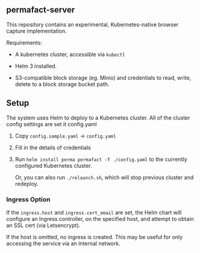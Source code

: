 ## permafact-server

This repository contains an experimental, Kubernetes-native browser capture implementation.

Requirements:
- A kubernetes cluster, accessible via `kubectl`

- Helm 3 installed.

- S3-compatible block storage (eg. Minio) and credentials to read, write, delete to a block storage bucket path.


## Setup

The system uses Helm to deploy to a Kubernetes cluster. All of the cluster config settings are set it config.yaml

1. Copy `config.sample.yaml` -> `config.yaml`

2. Fill in the details of credentials

3. Run `helm install perma permafact -f ./config.yaml` to the currently configured Kubernetes cluster.

   Or, you can also run `./relaunch.sh`, which will stop previous cluster and redeploy.

### Ingress Option

If the `ingress.host` and `ingress.cert_email` are set, the Helm chart will configure an Ingress controller,
on the specified host, and attempt to obtain an SSL cert (via Letsencrypt).

If the host is omitted, no ingress is created. This may be useful for only accessing the service via an internal network.

